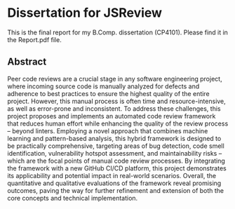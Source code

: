 # Dissertation for JSReview
This is the final report for my B.Comp. dissertation (CP4101). Please find it in the Report.pdf file.

## Abstract
Peer code reviews are a crucial stage in any software engineering project, where incoming source code is manually analyzed for defects and adherence to best practices to ensure the highest quality of the entire project. However, this manual process is often time and resource-intensive, as well as error-prone and inconsistent. To address these challenges, this project proposes and implements an automated code review framework that reduces human effort while enhancing the quality of the review process – beyond linters. Employing a novel approach that combines machine learning and pattern-based analysis, this hybrid framework is designed to be practically comprehensive, targeting areas of bug detection, code smell identification, vulnerability hotspot assessment, and maintainability risks – which are the focal points of manual code review processes. By integrating the framework with a new GitHub CI/CD platform, this project demonstrates its applicability and potential impact in real-world scenarios. Overall, the quantitative and qualitative evaluations of the framework reveal promising outcomes, paving the way for further refinement and extension of both the core concepts and technical implementation.
